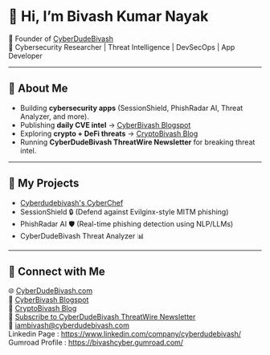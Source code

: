 # 👋 Hi, I’m Bivash Kumar Nayak  

🚀 Founder of [CyberDudeBivash](https://cyberdudebivash.com)  
🔐 Cybersecurity Researcher | Threat Intelligence | DevSecOps | App Developer  

---

## 🔹 About Me  
- Building **cybersecurity apps** (SessionShield, PhishRadar AI, Threat Analyzer, and more).  
- Publishing **daily CVE intel** → [CyberBivash Blogspot](https://cyberbivash.blogspot.com)  
- Exploring **crypto + DeFi threats** → [CryptoBivash Blog](https://cryptobivash.code.blog)  
- Running **CyberDudeBivash ThreatWire Newsletter** for breaking threat intel.  

---

## 🔹 My Projects  
- [Cyberdudebivash's CyberChef](https://github.com/14mb1v45h/Cyberdudebivash-s-CyberChef)  
- SessionShield 🔒 (Defend against Evilginx-style MITM phishing)  
- PhishRadar AI 🛡️ (Real-time phishing detection using NLP/LLMs)  
- CyberDudeBivash Threat Analyzer 📊  

---

## 🔹 Connect with Me  
🌐 [CyberDudeBivash.com](https://cyberdudebivash.com)  
📢 [CyberBivash Blogspot](https://cyberbivash.blogspot.com)  
💸 [CryptoBivash Blog](https://cryptobivash.code.blog)  
📰 [Subscribe to CyberDudeBivash ThreatWire Newsletter](https://cyberdudebivash.com/newsletter)  
📩 iambivash@cyberdudebivash.com  
Linkedin Page :  https://www.linkedin.com/company/cyberdudebivash/
Gumroad Profile : https://bivashcyber.gumroad.com/

